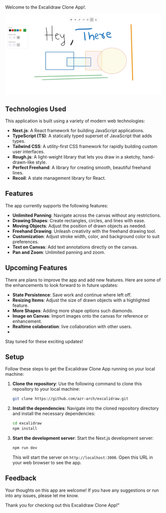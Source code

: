 Welcome to the Excalidraw Clone App!. 

![App-Poster](./assets/excalidraw-clone-poster.jpeg)

## Technologies Used

This application is built using a variety of modern web technologies:

- **Next.js**: A React framework for building JavaScript applications.
- **TypeScript (TS)**: A statically typed superset of JavaScript that adds types.
- **Tailwind CSS**: A utility-first CSS framework for rapidly building custom user interfaces.
- **Rough.js**: A light-weight library that lets you draw in a sketchy, hand-drawn-like style.
- **Perfect Freehand**: A library for creating smooth, beautiful freehand lines.
- **Recoil**: A state management library for React.

## Features

The app currently supports the following features:

- **Unlimited Panning**: Navigate across the canvas without any restrictions.
- **Drawing Shapes**: Create rectangles, circles, and lines with ease.
- **Moving Objects**: Adjust the position of drawn objects as needed.
- **Freehand Drawing**: Unleash creativity with the freehand drawing tool.
- **Customization**: Adjust stroke width, color, and background color to suit preferences.
- **Text on Canvas**: Add text annotations directly on the canvas.
- **Pan and Zoom**: Unlimited panning and zoom. 

## Upcoming Features

There are plans to improve the app and add new features. Here are some of the enhancements to look forward to in future updates:

- **State Persistence**: Save work and continue where left off.
- **Resizing Items**: Adjust the size of drawn objects with a highlighted feature.
- **More Shapes**: Adding more shape options such diamonds.
- **Image on Canvas**: Import images onto the canvas for reference or enhancement.
- **Realtime colaboration**: live collaboration with other users.
- 

Stay tuned for these exciting updates!

## Setup

Follow these steps to get the Excalidraw Clone App running on your local machine:

1. **Clone the repository**: Use the following command to clone this repository to your local machine:

    ```bash
    git clone https://github.com/azr-arch/excalidraw.git
    ```
    
2. **Install the dependencies**: Navigate into the cloned repository directory and install the necessary dependencies:

    ```bash
    cd excalidraw
    npm install
    ```

3. **Start the development server**: Start the Next.js development server:

    ```bash
    npm run dev
    ```

    This will start the server on `http://localhost:3000`. Open this URL in your web browser to see the app.


## Feedback

Your thoughts on this app are welcome! If you have any suggestions or run into any issues, please let me know.

Thank you for checking out this Excalidraw Clone App!"

